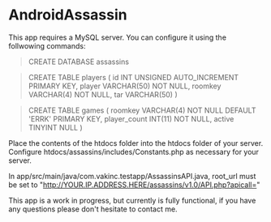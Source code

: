 # AndroidAssassin

This app requires a MySQL server. You can configure it using the follwowing commands:

> CREATE DATABASE assassins

> CREATE TABLE players (
id INT UNSIGNED AUTO_INCREMENT PRIMARY KEY,
player VARCHAR(50) NOT NULL,
roomkey VARCHAR(4) NOT NULL,
tar VARCHAR(50)
)

> CREATE TABLE games (
roomkey VARCHAR(4) NOT NULL DEFAULT 'ERRK' PRIMARY KEY,
player_count INT(11) NOT NULL,
active TINYINT NULL
)

Place the contents of the htdocs folder into the htdocs folder of your server.
Configure htdocs/assassins/includes/Constants.php as necessary for your server.

In app/src/main/java/com.vakinc.testapp/AssassinsAPI.java, root_url must be set to "http://YOUR.IP.ADDRESS.HERE/assassins/v1.0/API.php?apicall="

This app is a work in progress, but currently is fully functional, if you have any questions please don't hesitate to contact me.
